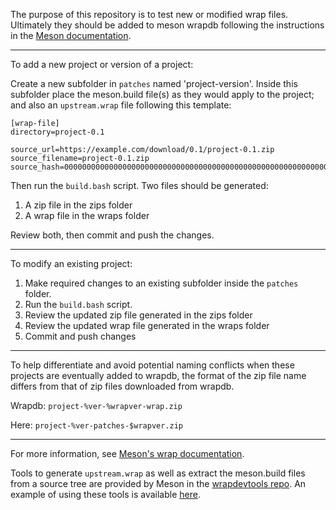 The purpose of this repository is to test new or modified wrap files.  Ultimately they should be added to meson wrapdb following the instructions in the [Meson documentation](https://mesonbuild.com/Wrap-dependency-system-manual.html).

----

To add a new project or version of a project:

Create a new subfolder in `patches` named 'project-version'.  Inside this subfolder place the meson.build file(s) as they would apply to the project; and also an `upstream.wrap` file following this template:

```
[wrap-file]
directory=project-0.1

source_url=https://example.com/download/0.1/project-0.1.zip
source_filename=project-0.1.zip
source_hash=0000000000000000000000000000000000000000000000000000000000000000
```

Then run the `build.bash` script.  Two files should be generated:
1. A zip file in the zips folder
1. A wrap file in the wraps folder

Review both, then commit and push the changes.

----

To modify an existing project:

1. Make required changes to an existing subfolder inside the `patches` folder.
1. Run the `build.bash` script.
1. Review the updated zip file generated in the zips folder
1. Review the updated wrap file generated in the wraps folder
1. Commit and push changes

----

To help differentiate and avoid potential naming conflicts when these projects are eventually added to wrapdb, the format of the zip file name differs from that of zip files downloaded from wrapdb.

Wrapdb:  `project-%ver-%wrapver-wrap.zip`

Here:    `project-%ver-patches-$wrapver.zip`

----

For more information, see [Meson's wrap documentation](https://mesonbuild.com/Wrap-dependency-system-manual.html).

Tools to generate `upstream.wrap` as well as extract the meson.build files from a source tree are provided by Meson in the [wrapdevtools repo](https://github.com/mesonbuild/wrapdevtools).  An example of using these tools is available [here](https://wrapdevtools.readthedocs.io/en/latest/workflows/wrapping-glfw.html).
